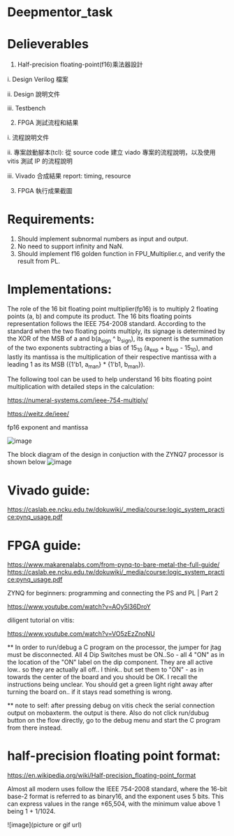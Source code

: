 # Deepmentor_task

# Delieverables
1. Half-precision floating-point(f16)乘法器設計

i. Design Verilog 檔案

ii. Design 說明文件

iii. Testbench

2. FPGA 測試流程和結果

i. 流程說明文件

ii. 專案啟動腳本(tcl): 從 source code 建立 viado 專案的流程說明，以及使用 vitis 測試 IP 的流程說明

iii. Vivado 合成結果 report: timing, resource

3. FPGA 執行成果截圖

# Requirements:
1. Should implement subnormal numbers as input and output.
2. No need to support infinity and NaN.
3. Should implement f16 golden function in FPU_Multiplier.c, and verify the result
from PL.

# Implementations:
The role of the 16 bit floating point multiplier(fp16) is to multiply 2 floating points (a, b) and compute its product. The 16 bits floating points representation follows the IEEE 754-2008 standard. According to the standard when the two floating points multiply, its signage is determined by the XOR of the MSB of a and b(a<sub>sign</sub> ^ b<sub>sign</sub>), its exponent is the summation of the two exponents subtracting a bias of 15<sub>10</sub> (a<sub>exp</sub> + b<sub>exp</sub> - 15<sub>10</sub>), and lastly its mantissa is the multiplication of their respective mantissa with a leading 1 as its MSB ({1'b1, a<sub>man</sub>} * {1'b1, b<sub>man</sub>}).

The following tool can be used to help understand 16 bits floating point multiplication with detailed steps in the calculation:

https://numeral-systems.com/ieee-754-multiply/

https://weitz.de/ieee/

fp16 exponent and mantissa

![image](https://github.com/TIBBER999/Deepmentor_task/blob/main/img/b22592916ffccc87101c4eac9d6722f4.png)


The block diagram of the design in conjuction with the ZYNQ7 processor is shown below
![image](https://github.com/TIBBER999/Deepmentor_task/blob/main/img/block%20diagram.png)

# Vivado guide: 
https://caslab.ee.ncku.edu.tw/dokuwiki/_media/course:logic_system_practice:pynq_usage.pdf

# FPGA guide: 
https://www.makarenalabs.com/from-pynq-to-bare-metal-the-full-guide/ 
https://caslab.ee.ncku.edu.tw/dokuwiki/_media/course:logic_system_practice:pynq_usage.pdf 



ZYNQ for beginners: programming and connecting the PS and PL | Part 2

https://www.youtube.com/watch?v=AOy5l36DroY 

diligent tutorial on vitis: 

https://www.youtube.com/watch?v=VO5zEzZnoNU

** In order to run/debug a C program on the processor, the jumper for jtag must be disconnected.  All 4 Dip Switches must be ON..So - all 4 "ON" as in the location of the "ON" label on the dip component.
They are all active low.. so they are actually all off.. I think.. but set them to "ON" - as in towards the center of the board and you should be OK. I recall the instructions being unclear.
You should get a green light right away after turning the board on.. if it stays read something is wrong.

** note to self: 
after pressing debug on vitis check the serial connection output on mobaxterm. the output is there. Also do not click run/dubug button on the flow directly, go to the debug menu and start the C program from there instead.


# half-precision floating point format:
https://en.wikipedia.org/wiki/Half-precision_floating-point_format

Almost all modern uses follow the IEEE 754-2008 standard, where the 16-bit base-2 format is referred to as binary16, and the exponent uses 5 bits. This can express values in the range ±65,504, with the minimum value above 1 being 1 + 1/1024. 

![image](picture or gif url)


